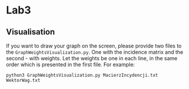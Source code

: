 # Lab3

## Visualisation
If you want to draw your graph on the screen, please provide two files to the ```GraphWeightsVisualization.py```. One with the incidence matrix and the second - with weights. Let the weights be one in each line, in the same order which is presented in the first file.
For example:
``` 
python3 GraphWeightsVisualization.py MacierzIncydencji.txt WektorWag.txt
```
